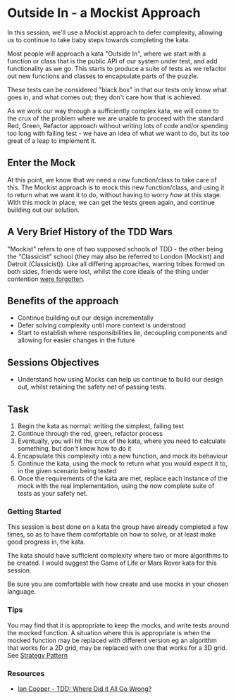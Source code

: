 # Outside In - a Mockist Approach

In this session, we'll use a Mockist approach to defer complexity, allowing us to continue to take baby steps towards completing the kata.

Most people will approach a kata "Outside In", where we start with a function or class that is the public API of our system under test, and add functionality as we go. This starts to produce a suite of tests as we refactor out new functions and classes to encapsulate parts of the puzzle. 

These tests can be considered "black box" in that our tests only know what goes in, and what comes out; they don't care how that is achieved.

As we work our way through a sufficiently complex kata, we will come to the crux of the problem where we are unable to proceed with the standard Red, Green, Refactor approach without writing lots of code and/or spending too long with failing test - we have an idea of what we want to do, but its too great of a leap to implement it.

## Enter the Mock

At this point, we know that we need a new function/class to take care of this. The Mockist approach is to mock this new function/class, and using it to return what we want it to do, without having to worry _how_ at this stage. With this mock in place, we can get the tests green again, and continue building out our solution.

## A Very Brief History of the TDD Wars

"Mockist" refers to one of two supposed schools of TDD - the other being the "Classicist" school (they may also be referred to London (Mockist) and Detroit (Classicist)). Like all differing approaches, warring tribes formed on both sides, friends were lost, whilst the core ideals of the thing under contention [were forgotten](https://vimeo.com/68375232).

## Benefits of the approach

* Continue building out our design incrementally
* Defer solving complexity until more context is understood
* Start to establish where responsibilities lie, decoupling components and allowing for easier changes in the future

## Sessions Objectives

* Understand how using Mocks can help us continue to build our design out, whilst retaining the safety net of passing tests.

## Task

1. Begin the kata as normal: writing the simplest, failing test
2. Continue through the red, green, refactor process
3. Eventually, you will hit the crux of the kata, where you need to calculate something, but don't know how to do it
4. Encapsulate this complexity into a new function, and mock its behaviour
5. Continue the kata, using the mock to return what you would expect it to, in the given scenario being tested
6. Once the requirements of the kata are met, replace each instance of the mock with the real implementation, using the now complete suite of tests as your safety net.

### Getting Started

This session is best done on a kata the group have already completed a few times, so as to have them comfortable on how to solve, or at least make good progress in, the kata.

The kata should have sufficient complexity where two or more algorithms to be created. I would suggest the Game of Life or Mars Rover kata for this session.

Be sure you are comfortable with how create and use mocks in your chosen language. 

### Tips

You may find that it is appropriate to keep the mocks, and write tests around the mocked function. A situation where this is appropriate is when the mocked function may be replaced with different version eg an algorithm that works for a 2D grid, may be replaced with one that works for a 3D grid. See [Strategy Pattern](https://refactoring.guru/design-patterns/strategy)

### Resources

* [Ian Cooper - TDD: Where Did it All Go Wrong?](https://vimeo.com/68375232)
